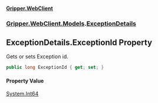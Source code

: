 #### [Gripper.WebClient](index 'index')
### [Gripper.WebClient.Models](Gripper_WebClient_Models 'Gripper.WebClient.Models').[ExceptionDetails](Gripper_WebClient_Models_ExceptionDetails 'Gripper.WebClient.Models.ExceptionDetails')
## ExceptionDetails.ExceptionId Property
Gets or sets Exception id.  
```csharp
public long ExceptionId { get; set; }
```
#### Property Value
[System.Int64](https://docs.microsoft.com/en-us/dotnet/api/System.Int64 'System.Int64')
